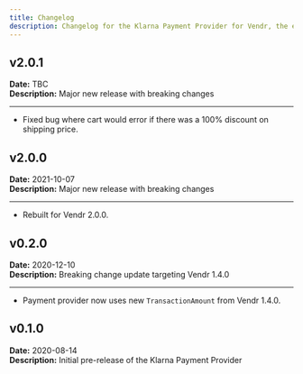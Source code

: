 ```yaml
---
title: Changelog
description: Changelog for the Klarna Payment Provider for Vendr, the eCommerce solution for Umbraco v8+
---
```


## v2.0.1   
**Date:** TBC   
**Description:** Major new release with breaking changes

---  

<changelog>
<changelog-group category="Fixed">  

    
* Fixed bug where cart would error if there was a 100% discount on shipping price.


</changelog-group>
</changelog>

## v2.0.0   
**Date:** 2021-10-07   
**Description:** Major new release with breaking changes

---  

<changelog>
<changelog-group category="Breaking">  

    
* Rebuilt for Vendr 2.0.0.


</changelog-group>
</changelog>

## v0.2.0   
**Date:** 2020-12-10    
**Description:** Breaking change update targeting Vendr 1.4.0 

---  

<changelog>
<changelog-group category="Breaking">  

    
* Payment provider now uses new `TransactionAmount` from Vendr 1.4.0.


</changelog-group>
</changelog>

## v0.1.0  
**Date:** 2020-08-14   
**Description:** Initial pre-release of the Klarna Payment Provider 